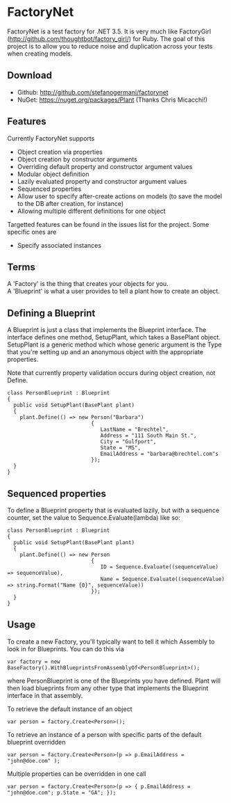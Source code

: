 FactoryNet
=====

FactoryNet is a test factory for .NET 3.5.  It is very much like FactoryGirl (http://github.com/thoughtbot/factory_girl/) for Ruby.  The goal of this project is to allow you to reduce noise and duplication across your tests when creating models.  

Download
--------

* Github: http://github.com/stefanogermani/factorynet
* NuGet:  https://nuget.org/packages/Plant (Thanks Chris Micacchi!)


Features
--------

Currently FactoryNet supports

* Object creation via properties
* Object creation by constructor arguments
* Overriding default property and constructor argument values
* Modular object definition
* Lazily evaluated property and constructor argument values
* Sequenced properties
* Allow user to specify after-create actions on models (to save the model to the DB after creation, for instance)
* Allowing multiple different definitions for one object

Targetted features can be found in the issues list for the project.  Some specific ones are

* Specify associated instances


Terms
-----

A 'Factory' is the thing that creates your objects for you.  
A 'Blueprint' is what a user provides to tell a plant how to create an object.

Defining a Blueprint
--------------------

A Blueprint is just a class that implements the Blueprint interface.  The interface defines one method, SetupPlant, which takes a BasePlant object.  SetupPlant is a generic method which whose generic argument is the Type that you're setting up and an anonymous object with the appropriate properties.

Note that currently property validation occurs during object creation, not Define.

    class PersonBlueprint : Blueprint
    {
      public void SetupPlant(BasePlant plant)
      {
        plant.Define(() => new Person("Barbara")
                               {
                                  LastName = "Brechtel",
                                  Address = "111 South Main St.",
                                  City = "Gulfport",
                                  State = "MS",
                                  EmailAddress = "barbara@brechtel.com"s
                               });
      }
    }
  

Sequenced properties
---------------------------

To define a Blueprint property that is evaluated lazily, but with a sequence counter, set the value to Sequence.Evaluate(lambda) like so:

    class PersonBlueprint : Blueprint
    {
      public void SetupPlant(BasePlant plant)
      {
        plant.Define(() => new Person
                               {
                                  ID = Sequence.Evaluate((sequenceValue) => sequenceValue),
                                  Name = Sequence.Evaluate((sequenceValue) => string.Format("Name {0}", sequenceValue))
                               });
      }
    }
  
  
Usage
-----

To create a new Factory, you'll typically want to tell it which Assembly to look in for Blueprints.  You can do this via

    var factory = new BaseFactory().WithBlueprintsFromAssemblyOf<PersonBlueprint>();
  
where PersonBlueprint is one of the Blueprints you have defined.  Plant will then load blueprints from any other type that implements the Blueprint interface in that assembly.

To retrieve the default instance of an object

    var person = factory.Create<Person>();
  
To retrieve an instance of a person with specific parts of the default blueprint overridden

    var person = factory.Create<Person>(p => p.EmailAddress = "john@doe.com" );
  
Multiple properties can be overridden in one call

    var person = factory.Create<Person>(p => { p.EmailAddress = "john@doe.com"; p.State = "GA"; });
